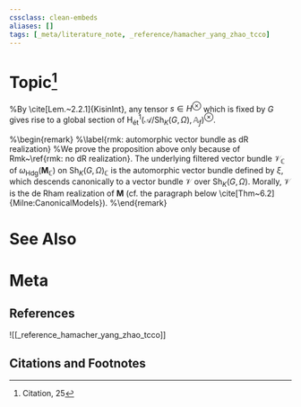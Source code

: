 ```yaml
---
cssclass: clean-embeds
aliases: []
tags: [_meta/literature_note, _reference/hamacher_yang_zhao_tcco]
---
```

# Topic[^1]










%By \cite[Lem.~2.2.1]{KisinInt}, any tensor $s \in H^{\otimes}$ which is fixed by $G$ gives rise to a global section of $\mathrm{H}^1_\mathrm{{\acute{e}}t}(\mathcal{A}/\mathrm{Sh}_K(G, \Omega), \mathbb{A}_f)^{\otimes}$.

%\begin{remark}
%\label{rmk: automorphic vector bundle as dR realization}
%We prove the proposition above only because of Rmk~\ref{rmk: no dR realization}. The underlying filtered vector bundle $\mathcal{V}_\mathbb{C}$ of $\omega_\mathrm{Hdg}(\mathbf{M}_\mathbb{C})$ on $\mathrm{Sh}_K(G, \Omega)_\mathbb{C}$ is the automorphic vector bundle defined by $\xi$, which descends canonically to a vector bundle $\mathcal{V}$ over $\mathrm{Sh}_K(G, \Omega)$. Morally, $\mathcal{V}$ is the de Rham realization of $\mathbf{M}$ (cf. the paragraph below \cite[Thm~6.2]{Milne:CanonicalModels}). 
%\end{remark}
 
 


# See Also

# Meta
## References
![[_reference_hamacher_yang_zhao_tcco]]


## Citations and Footnotes
[^1]: Citation, 25